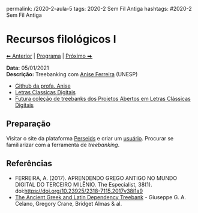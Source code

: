 permalink: /2020-2-aula-5
tags: 2020-2 Sem Fil Antiga
hashtags: #2020-2 Sem Fil Antiga

# Recursos filológicos I

[⬅ Anterior](2020-2-aula-4) | [Programa](/2020-2-sem) | [Próximo ⮕](2020-2-aula-6)    

**Data:** 05/01/2021  
**Descrição:** Treebanking com [Anise Ferreira](https://bv.fapesp.br/pt/pesquisador/178426/anise-de-abreu-goncalves-dorange-ferreira/) (UNESP)

- [Github da profa. Anise](https://github.com/aniseferreira)
- [Letras Classicas Digitais](https://github.com/aniseferreira/LetrasClassicasDigitais)
- [Futura coleção de treebanks dos Projetos Abertos em Letras Clássicas Digitais](https://aniseferreira.github.io/treebank-template/)

## Preparação


Visitar o site da plataforma [Perseids](https://www.perseids.org) e criar um [usuário](https://sosol.perseids.org/sosol/signin). Procurar se familiarizar com a ferramenta de *treebanking*.




## Referências

- FERREIRA, A. (2017). APRENDENDO GREGO ANTIGO NO MUNDO DIGITAL DO TERCEIRO MILÊNIO. The Especialist, 38(1). doi:https://doi.org/10.23925/2318-7115.2017v38i1a9
- [The Ancient Greek and Latin Dependency Treebank](https://perseusdl.github.io/treebank_data/) - Giuseppe G. A. Celano, Gregory Crane, Bridget Almas & al.
